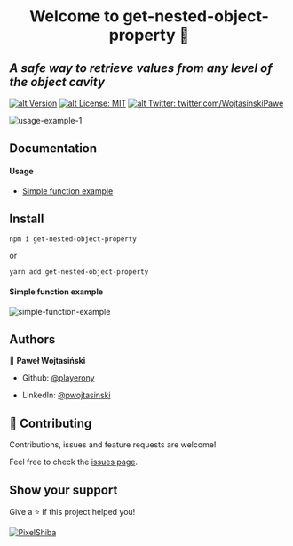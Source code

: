 # <center> Welcome to get-nested-object-property 👋 </center>

## _A safe way to retrieve values from any level of the object cavity_

[![alt Version](https://img.shields.io/npm/v/get-nested-object-property?color=blue)](https://www.npmjs.com/package/get-nested-object-property) [![alt License: MIT](https://img.shields.io/badge/License-MIT-yellow.svg)](#)
[![alt Twitter: twitter.com/WojtasinskiPawe](https://img.shields.io/twitter/follow/WojtasinskiPawe.svg?style=social)](https://twitter.com/WojtasinskiPawe)

![usage-example-1](https://i.imgur.com/oUSKlEn.png)

## Documentation

#### Usage

- [Simple function example](#simple-function-example)

## Install

`npm i get-nested-object-property`

or

`yarn add get-nested-object-property`

#### Simple function example

![simple-function-example](https://i.imgur.com/klp7lCE.png)

## Authors

👤 **Paweł Wojtasiński**

- Github: [@playerony](https://github.com/playerony)

- LinkedIn: [@pwojtasinski](https://www.linkedin.com/in/pwojtasinski)

## [](https://github.com/funtal/has-own-property#-contributing)🤝 Contributing

Contributions, issues and feature requests are welcome!

Feel free to check the [issues page](https://github.com/funtal/has-own-property/issues).

## Show your support

Give a ⭐️ if this project helped you!

[![PixelShiba](https://emoji.gg/assets/emoji/5344-pixelshiba.gif)](https://emoji.gg/emoji/5344-pixelshiba)
